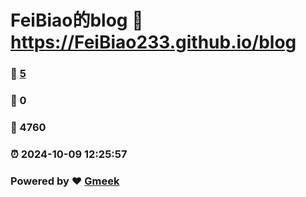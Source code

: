 # FeiBiao的blog :link: https://FeiBiao233.github.io/blog 
### :page_facing_up: [5](https://FeiBiao233.github.io/blog/tag.html) 
### :speech_balloon: 0 
### :hibiscus: 4760 
### :alarm_clock: 2024-10-09 12:25:57 
### Powered by :heart: [Gmeek](https://github.com/Meekdai/Gmeek)
